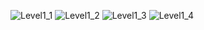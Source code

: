 ![Level1_1](https://user-images.githubusercontent.com/115066285/198338694-43efe61b-3875-4f2d-a4ac-8d6b1289254e.PNG)
![Level1_2](https://user-images.githubusercontent.com/115066285/198338751-b6394a3d-f327-442d-b053-a6d4976e9a3e.PNG)
![Level1_3](https://user-images.githubusercontent.com/115066285/198338769-d5f466d2-8e5f-4c10-80c9-369314068eb0.PNG)
![Level1_4](https://user-images.githubusercontent.com/115066285/198338786-53ddc471-271a-44e0-b6c4-701baef8e6e9.PNG)
